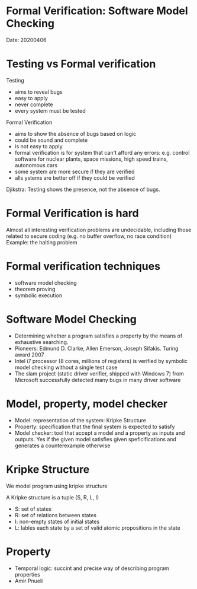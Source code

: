 # Formal Verification: Software Model Checking
Date: 20200406

# Testing vs Formal verification
Testing
* aims to reveal bugs
* easy to apply
* never complete
* every system must be tested

Formal Verification
* aims to show the absence of bugs based on logic
* could be sound and complete
* is not easy to apply
* formal verification is for system that can't afford any errors: e.g. control software for nuclear plants, space missions, high speed trains, autonomous cars
* some system are more secure if they are verified
* alls ystems are better off if they could be verified

Djikstra: Testing shows the presence, not the absence of bugs.

# Formal Verification is hard
Almost all interesting verification problems are undecidable, including those related to secure coding (e.g. no buffer overflow, no race condition)
Example: the halting problem

# Formal verification techniques
* software model checking
* theorem proving
* symbolic execution

# Software Model Checking
* Determining whether a program satisfies a property by the means of exhaustive searching.
* Pioneers: Edmund D. Clarke, Allen Emerson, Joseph Sifakis. Turing award 2007
* Intel i7 processor (8 cores, millions of registers) is verified by symbolic model checking without a single test case
* The slam project (static driver verifier, shipped with Windows 7) from Microsoft successfully detected many bugs in many driver software

# Model, property, model checker
* Model: representation of the system: Kripke Structure
* Property: specification that the final system is expected to satisfy
* Model checker: tool that accept a model and a property as inputs and outputs. Yes if the given model satisfies given speficifications and generates a counterexample otherwise

# Kripke Structure
We model program using kripke structure

A Kripke structure is a tuple (S, R, L, I)
* S: set of states
* R: set of relations between states
* I: non-empty states of initial states
* L: lables each state by a set of valid atomic propositions in the state

# Property
* Temporal logic: succint and precise way of describing program properties
* Amir Pnueli



